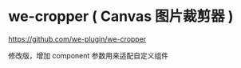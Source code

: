 # we-cropper ( Canvas 图片裁剪器 )

https://github.com/we-plugin/we-cropper

修改版，增加 component 参数用来适配自定义组件